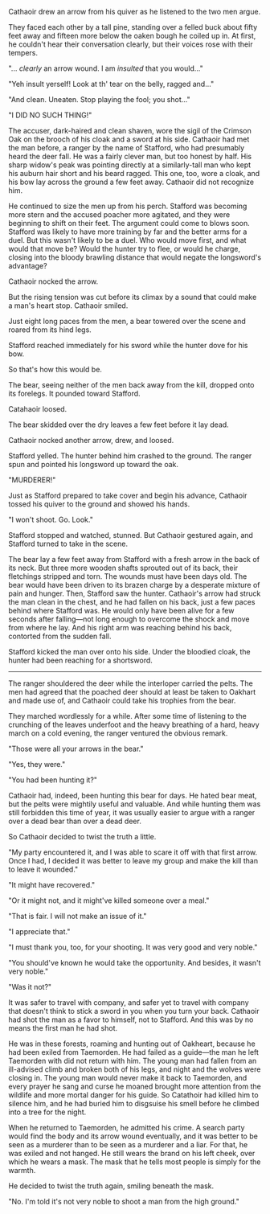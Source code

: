 Cathaoir drew an arrow from his quiver as he listened to the two men argue.

They faced each other by a tall pine, standing over a felled buck about fifty feet away and fifteen more below the oaken bough he coiled up in.  At first, he couldn't hear their conversation clearly, but their voices rose with their tempers.

"... _clearly_ an arrow wound.  I am _insulted_ that you would..."

"Yeh insult yerself!  Look at th' tear on the belly, ragged and..."

"And clean.  Uneaten.  Stop playing the fool; you shot..."

"I DID NO SUCH THING!"

The accuser, dark-haired and clean shaven, wore the sigil of the Crimson Oak on the brooch of his cloak and a sword at his side.  Cathaoir had met the man before, a ranger by the name of Stafford, who had presumably heard the deer fall.  He was a fairly clever man, but too honest by half.  His sharp widow's peak was pointing directly at a similarly-tall man who kept his auburn hair short and his beard ragged.  This one, too, wore a cloak, and his bow lay across the ground a few feet away.  Cathaoir did not recognize him.

He continued to size the men up from his perch.  Stafford was becoming more stern and the accused poacher more agitated, and they were beginning to shift on their feet.  The argument could come to blows soon.  Stafford was likely to have more training by far and the better arms for a duel.  But this wasn't likely to be a duel.  Who would move first, and what would that move be?  Would the hunter try to flee, or would he charge, closing into the bloody brawling distance that would negate the longsword's advantage?

Cathaoir nocked the arrow.

But the rising tension was cut before its climax by a sound that could make a man's heart stop.  Cathaoir smiled.

Just eight long paces from the men, a bear towered over the scene and roared from its hind legs.

Stafford reached immediately for his sword while the hunter dove for his bow.

So that's how this would be.

The bear, seeing neither of the men back away from the kill, dropped onto its forelegs.  It pounded toward Stafford.

Catahaoir loosed.

The bear skidded over the dry leaves a few feet before it lay dead.

Cathaoir nocked another arrow, drew, and loosed.

Stafford yelled.  The hunter behind him crashed to the ground.  The ranger spun and pointed his longsword up toward the oak.

"MURDERER!"

Just as Stafford prepared to take cover and begin his advance, Cathaoir tossed his quiver to the ground and showed his hands.

"I won't shoot.  Go.  Look."

Stafford stopped and watched, stunned.  But Cathaoir gestured again, and Stafford turned to take in the scene.

The bear lay a few feet away from Stafford with a fresh arrow in the back of its neck.  But three more wooden shafts sprouted out of its back, their fletchings stripped and torn.  The wounds must have been days old.  The bear would have been driven to its brazen charge by a desperate mixture of pain and hunger.  Then, Stafford saw the hunter.  Cathaoir's arrow had struck the man clean in the chest, and he had fallen on his back, just a few paces behind where Stafford was.  He would only have been alive for a few seconds after falling—not long enough to overcome the shock and move from where he lay.  And his right arm was reaching behind his back, contorted from the sudden fall.

Stafford kicked the man over onto his side.  Under the bloodied cloak, the hunter had been reaching for a shortsword.

---

The ranger shouldered the deer while the interloper carried the pelts.  The men had agreed that the poached deer should at least be taken to Oakhart and made use of, and Cathaoir could take his trophies from the bear.

They marched wordlessly for a while.  After some time of listening to the crunching of the leaves underfoot and the heavy breathing of a hard, heavy march on a cold evening, the ranger ventured the obvious remark.

"Those were all your arrows in the bear."

"Yes, they were."

"You had been hunting it?"

Cathaoir had, indeed, been hunting this bear for days.  He hated bear meat, but the pelts were mightily useful and valuable.  And while hunting them was still forbidden this time of year, it was usually easier to argue with a ranger over a dead bear than over a dead deer.

So Cathaoir decided to twist the truth a little.

"My party encountered it, and I was able to scare it off with that first arrow.  Once I had, I decided it was better to leave my group and make the kill than to leave it wounded."

"It might have recovered."

"Or it might not, and it might've killed someone over a meal."

"That is fair.  I will not make an issue of it."

"I appreciate that."

"I must thank you, too, for your shooting.  It was very good and very noble."

"You should've known he would take the opportunity.  And besides, it wasn't very noble."

"Was it not?"

It was safer to travel with company, and safer yet to travel with company that doesn't think to stick a sword in you when you turn your back.  Cathaoir had shot the man as a favor to himself, not to Stafford.  And this was by no means the first man he had shot.

He was in these forests, roaming and hunting out of Oakheart, because he had been exiled from Taemorden.  He had failed as a guide—the man he left Taemorden with did not return with him.  The young man had fallen from an ill-advised climb and broken both of his legs, and night and the wolves were closing in.  The young man would never make it back to Taemorden, and every prayer he sang and curse he moaned brought more attention from the wildlife and more mortal danger for his guide.  So Catathoir had killed him to silence him, and he had buried him to disgsuise his smell before he climbed into a tree for the night.

When he returned to Taemorden, he admitted his crime.  A search party would find the body and its arrow wound eventually, and it was better to be seen as a murderer than to be seen as a murderer and a liar.  For that, he was exiled and not hanged.  He still wears the brand on his left cheek, over which he wears a mask.  The mask that he tells most people is simply for the warmth.

He decided to twist the truth again, smiling beneath the mask.

"No.  I'm told it's not very noble to shoot a man from the high ground."